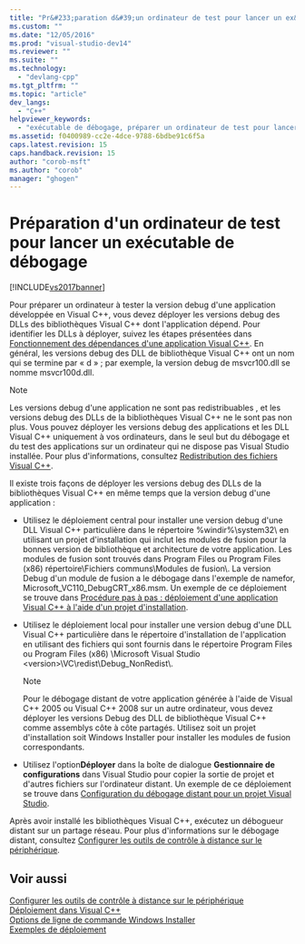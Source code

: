 ```yaml
---
title: "Pr&#233;paration d&#39;un ordinateur de test pour lancer un ex&#233;cutable de d&#233;bogage | Microsoft Docs"
ms.custom: ""
ms.date: "12/05/2016"
ms.prod: "visual-studio-dev14"
ms.reviewer: ""
ms.suite: ""
ms.technology: 
  - "devlang-cpp"
ms.tgt_pltfrm: ""
ms.topic: "article"
dev_langs: 
  - "C++"
helpviewer_keywords: 
  - "exécutable de débogage, préparer un ordinateur de test pour lancer un"
ms.assetid: f0400989-cc2e-4dce-9788-6bdbe91c6f5a
caps.latest.revision: 15
caps.handback.revision: 15
author: "corob-msft"
ms.author: "corob"
manager: "ghogen"
---
```

# Pr&#233;paration d&#39;un ordinateur de test pour lancer un ex&#233;cutable de d&#233;bogage
[!INCLUDE[vs2017banner](../assembler/inline/includes/vs2017banner.md)]

Pour préparer un ordinateur à tester la version debug d'une application développée en Visual C\+\+, vous devez déployer les versions debug des DLLs des bibliothèques Visual C\+\+ dont l'application dépend.  Pour identifier les DLLs à déployer, suivez les étapes présentées dans [Fonctionnement des dépendances d'une application Visual C\+\+](../ide/understanding-the-dependencies-of-a-visual-cpp-application.md).  En général, les versions debug des DLL de bibliothèque Visual C\+\+ ont un nom qui se termine par « d » ; par exemple, la version debug de msvcr100.dll se nomme msvcr100d.dll.  
  
> [!NOTE]
>  Les versions debug d'une application ne sont pas redistribuables , et les versions debug des DLLs de la bibliothèques Visual C\+\+ ne le sont pas non plus.  Vous pouvez déployer les versions debug des applications et les DLL Visual C\+\+ uniquement à vos ordinateurs, dans le seul but du débogage et du test des applications sur un ordinateur qui ne dispose pas Visual Studio installée.  Pour plus d'informations, consultez [Redistribution des fichiers Visual C\+\+](../ide/redistributing-visual-cpp-files.md).  
  
 Il existe trois façons de déployer les versions debug des DLLs de la bibliothèques Visual C\+\+ en même temps que la version debug d'une application :  
  
-   Utilisez le déploiement central pour installer une version debug d'une DLL Visual C\+\+ particulière dans le répertoire %windir%\\system32\\ en utilisant un projet d'installation qui inclut les modules de fusion pour la bonnes version de bibliothèque et architecture de votre application.  Les modules de fusion sont trouvés dans Program Files ou Program Files \(x86\) répertoire\\Fichiers communs\\Modules de fusion\\.  La version Debug d'un module de fusion a le débogage dans l'exemple de namefor, Microsoft\_VC110\_DebugCRT\_x86.msm.  Un exemple de ce déploiement se trouve dans [Procédure pas à pas : déploiement d'une application Visual C\+\+ à l'aide d'un projet d'installation](../ide/walkthrough-deploying-a-visual-cpp-application-by-using-a-setup-project.md).  
  
-   Utilisez le déploiement local pour installer une version debug d'une DLL Visual C\+\+ particulière dans le répertoire d'installation de l'application en utilisant des fichiers qui sont fournis dans le répertoire Program Files ou Program Files \(x86\) \\Microsoft Visual Studio \<version\>\\VC\\redist\\Debug\_NonRedist\\.  
  
    > [!NOTE]
    >  Pour le débogage distant de votre application générée à l'aide de Visual C\+\+ 2005 ou Visual C\+\+ 2008 sur un autre ordinateur, vous devez déployer les versions Debug des DLL de bibliothèque Visual C\+\+ comme assemblys côte à côte partagés.  Utilisez soit un projet d'installation soit Windows Installer pour installer les modules de fusion correspondants.  
  
-   Utilisez l'option**Déployer** dans la boîte de dialogue **Gestionnaire de configurations** dans Visual Studio pour copier la sortie de projet et d'autres fichiers sur l'ordinateur distant.  Un exemple de ce déploiement se trouve dans [Configuration du débogage distant pour un projet Visual Studio](../Topic/Set%20Up%20Remote%20Debugging%20for%20a%20Visual%20Studio%20Project.md).  
  
 Après avoir installé les bibliothèques Visual C\+\+, exécutez un débogueur distant sur un partage réseau.  Pour plus d'informations sur le débogage distant, consultez [Configurer les outils de contrôle à distance sur le périphérique](../Topic/Set%20Up%20the%20Remote%20Tools%20on%20the%20Device.md).  
  
## Voir aussi  
 [Configurer les outils de contrôle à distance sur le périphérique](../Topic/Set%20Up%20the%20Remote%20Tools%20on%20the%20Device.md)   
 [Déploiement dans Visual C\+\+](../ide/deployment-in-visual-cpp.md)   
 [Options de ligne de commande Windows Installer](http://msdn.microsoft.com/library/windows/desktop/aa367988.aspx)   
 [Exemples de déploiement](../ide/deployment-examples.md)